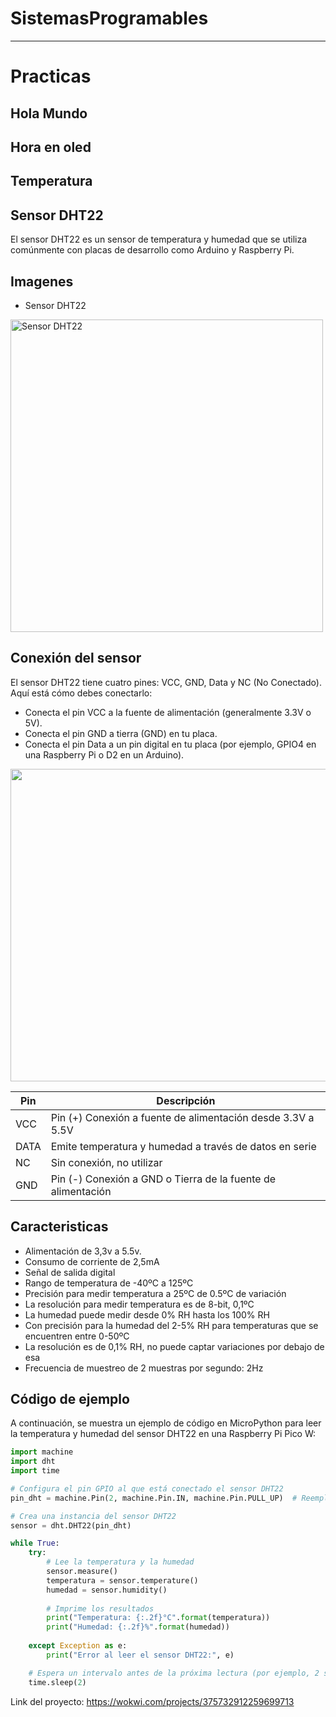 # SistemasProgramables 
---------

# Practicas
## Hola Mundo

## Hora en oled

## Temperatura


## Sensor DHT22

El sensor DHT22 es un sensor de temperatura y humedad que se utiliza comúnmente con placas de desarrollo como Arduino y Raspberry Pi. 

## Imagenes

- Sensor DHT22
<img src="https://ae01.alicdn.com/kf/HTB1SyuwoL9TBuNjy0Fcq6zeiFXaE/Temperature-and-Humidity-sensor-DHT22.jpg" alt="Sensor DHT22" width="500" height="500">


## Conexión del sensor

El sensor DHT22 tiene cuatro pines: VCC, GND, Data y NC (No Conectado). Aquí está cómo debes conectarlo:

- Conecta el pin VCC a la fuente de alimentación (generalmente 3.3V o 5V).
- Conecta el pin GND a tierra (GND) en tu placa.
- Conecta el pin Data a un pin digital en tu placa (por ejemplo, GPIO4 en una Raspberry Pi o D2 en un Arduino).

<img src="https://www.hwlibre.com/wp-content/uploads/2019/07/pinout-dht11.jpg.webp" width="600" height="500">

| Pin  | Descripción                                                  |
|------|--------------------------------------------------------------|
| VCC  | Pin (+) Conexión a fuente de alimentación desde 3.3V a 5.5V  |
| DATA | Emite temperatura y humedad a través de datos en serie       |
| NC   | Sin conexión, no utilizar                                    |
| GND  | Pin (-) Conexión a GND o Tierra de la fuente de alimentación |

## Caracteristicas

- Alimentación de 3,3v a 5.5v.
- Consumo de corriente de 2,5mA
- Señal de salida digital
- Rango de temperatura de -40ºC a 125ºC
- Precisión para medir temperatura a 25ºC de 0.5ºC de variación
- La resolución para medir temperatura es de 8-bit, 0,1ºC
- La humedad puede medir desde 0% RH hasta los 100% RH
- Con precisión para la humedad del 2-5% RH para temperaturas que se encuentren entre 0-50ºC
- La resolución es de 0,1% RH, no puede captar variaciones por debajo de esa
- Frecuencia de muestreo de 2 muestras por segundo: 2Hz

## Código de ejemplo

A continuación, se muestra un ejemplo de código en MicroPython para leer la temperatura y humedad del sensor DHT22 en una Raspberry Pi Pico W:

```python
import machine
import dht
import time

# Configura el pin GPIO al que está conectado el sensor DHT22
pin_dht = machine.Pin(2, machine.Pin.IN, machine.Pin.PULL_UP)  # Reemplaza "2" con el número de pin correcto

# Crea una instancia del sensor DHT22
sensor = dht.DHT22(pin_dht)

while True:
    try:
        # Lee la temperatura y la humedad
        sensor.measure()
        temperatura = sensor.temperature()
        humedad = sensor.humidity()
        
        # Imprime los resultados
        print("Temperatura: {:.2f}°C".format(temperatura))
        print("Humedad: {:.2f}%".format(humedad))
    
    except Exception as e:
        print("Error al leer el sensor DHT22:", e)

    # Espera un intervalo antes de la próxima lectura (por ejemplo, 2 segundos)
    time.sleep(2)
```
Link del proyecto: https://wokwi.com/projects/375732912259699713

